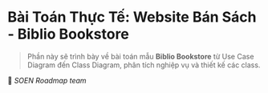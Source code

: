# Bài Toán Thực Tế: Website Bán Sách - Biblio Bookstore

>Phần này sẽ trình bày về bài toán mẫu **Biblio Bookstore** từ Use Case Diagram đến Class Diagram, phân tích nghiệp vụ và thiết kế các class.

🌻 *SOEN Roadmap team*
